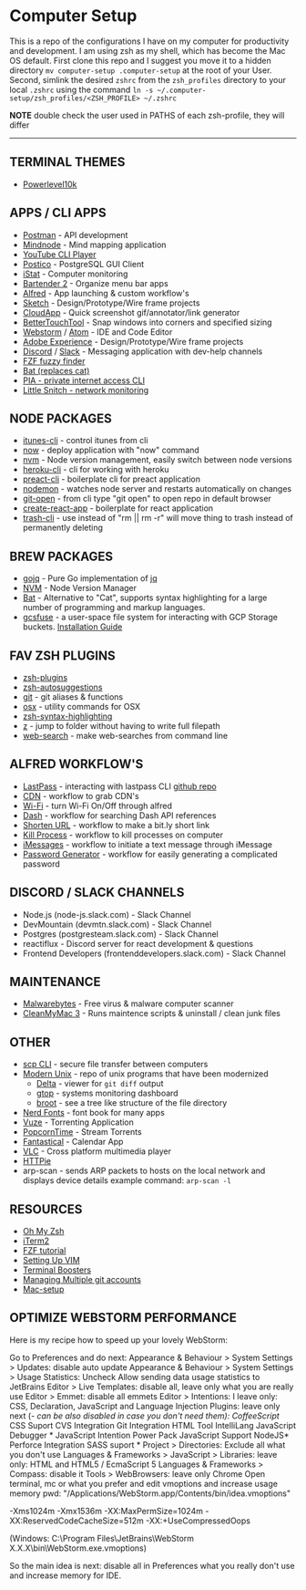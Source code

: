 # Computer Setup

This is a repo of the configurations I have on my computer for productivity and development.
I am using zsh as my shell, which has become the Mac OS default. First clone this repo and I suggest you move it to a hidden directory `mv computer-setup .computer-setup` at the root of your User. Second, simlink the desired `zshrc` from the `zsh_profiles` directory to your local `.zshrc` using the command `ln -s ~/.computer-setup/zsh_profiles/<ZSH_PROFILE> ~/.zshrc`

**NOTE** double check the user used in PATHS of each zsh-profile, they will differ

---

## TERMINAL THEMES

* [Powerlevel10k](https://github.com/romkatv/powerlevel10k)

## APPS / CLI APPS

* [Postman](https://www.getpostman.com/) - API development
* [Mindnode](https://mindnode.com/) - Mind mapping application 
* [YouTube CLI Player](https://github.com/mps-youtube/mps-youtube)
* [Postico](https://eggerapps.at/postico/) - PostgreSQL GUI Client
* [iStat](https://bjango.com/mac/istatmenus/) - Computer monitoring 
* [Bartender 2](https://www.macbartender.com/) - Organize menu bar apps
* [Alfred](https://www.alfredapp.com/) - App launching & custom workflow's
* [Sketch](https://www.sketchapp.com/) - Design/Prototype/Wire frame projects
* [CloudApp](https://www.getcloudapp.com/) - Quick screenshot gif/annotator/link generator
* [BetterTouchTool](https://www.boastr.net/) - Snap windows into corners and specified sizing
* [Webstorm](https://www.jetbrains.com/webstorm/) / [Atom](https://atom.io/) - IDE and Code Editor
* [Adobe Experience](http://www.adobe.com/products/experience-design.html) - Design/Prototype/Wire frame projects
* [Discord](https://discordapp.com/) / [Slack](https://slack.com/) - Messaging application with dev-help channels
* [FZF fuzzy finder](https://www.youtube.com/watch?v=1a5NiMhqAR0)
* [Bat (replaces cat)](https://github.com/sharkdp/bat)
* [PIA - private internet access CLI](https://www.privateinternetaccess.com/helpdesk/kb/articles/pia-desktop-command-line-interface)
* [Little Snitch - network monitoring](https://www.obdev.at/index.html)
  
## NODE PACKAGES

* [itunes-cli](https://github.com/mischah/itunes-remote) - control itunes from cli
* [now](https://www.npmjs.com/package/now) - deploy application with "now" command
* [nvm](https://github.com/nvm-sh/nvm) - Node version management, easily switch between node versions
* [heroku-cli](https://devcenter.heroku.com/articles/heroku-cli) - cli for working with heroku
* [preact-cli](https://github.com/developit/preact-cli) - boilerplate cli for preact application
* [nodemon](https://github.com/remy/nodemon) - watches node server and restarts automatically on changes
* [git-open](https://github.com/paulirish/git-open) - from cli type "git open" to open repo in default browser
* [create-react-app](https://github.com/facebookincubator/create-react-app) - boilerplate for react application
* [trash-cli](https://www.npmjs.com/package/trash-cli) - use instead of "rm || rm -r" will move thing to trash instead of permanently deleting

## BREW PACKAGES

* [gojq](https://github.com/itchyny/gojq) - Pure Go implementation of [jq](https://github.com/stedolan/jq)
* [NVM](https://gist.github.com/nijicha/e5615548181676873118df79953cb709) - Node Version Manager
* [Bat](https://github.com/sharkdp/bat) - Alternative to "Cat", supports syntax highlighting for a large number of programming and markup languages.
* [gcsfuse](https://github.com/GoogleCloudPlatform/gcsfuse) - a user-space file system for interacting with GCP Storage buckets. [Installation Guide](https://github.com/GoogleCloudPlatform/gcsfuse/blob/master/docs/installing.md#os-x)

## FAV ZSH PLUGINS

* [zsh-plugins](https://github.com/robbyrussell/oh-my-zsh/wiki/Plugins)
* [zsh-autosuggestions](https://github.com/zsh-users/zsh-autosuggestions)
* [git](https://github.com/robbyrussell/oh-my-zsh/wiki/Plugins#git) - git aliases & functions
* [osx](https://github.com/robbyrussell/oh-my-zsh/wiki/Plugins#osx) - utility commands for OSX
* [zsh-syntax-highlighting](https://github.com/zsh-users/zsh-syntax-highlighting/blob/master/INSTALL.md)
* [z](https://github.com/robbyrussell/oh-my-zsh/wiki/Plugins#z) - jump to folder without having to write full filepath
* [web-search](https://github.com/robbyrussell/oh-my-zsh/wiki/Plugins#web-search) - make web-searches from command line

## ALFRED WORKFLOW'S

* [LastPass](https://www.alfredforum.com/topic/15646-lastpass-accelerator/) - interacting with lastpass CLI [github repo](https://github.com/lastpass/lastpass-cli)
* [CDN](http://www.packal.org/) - workflow to grab CDN's
* [Wi-Fi](http://www.packal.org/) - turn Wi-Fi On/Off through alfred
* [Dash](http://www.packal.org/) - workflow for searching Dash API references
* [Shorten URL](http://www.packal.org/) - workflow to make a bit.ly short link
* [Kill Process](http://www.packal.org/) - workflow to kill processes on computer
* [iMessages](http://www.packal.org/) - workflow to initiate a text message through iMessage
* [Password Generator](http://www.packal.org/) - workflow for easily generating a complicated password

## DISCORD / SLACK CHANNELS

* Node.js (node-js.slack.com) - Slack Channel
* DevMountain (devmtn.slack.com) - Slack Channel
* Postgres (postgresteam.slack.com) - Slack Channel 
* reactiflux - Discord server for react development & questions
* Frontend Developers (frontenddevelopers.slack.com) - Slack Channel

## MAINTENANCE

* [Malwarebytes](https://www.malwarebytes.com/) - Free virus & malware computer scanner
* [CleanMyMac 3](http://bit.ly/2xnlnEf) - Runs maintence scripts & uninstall / clean junk files 

## OTHER

* [scp CLI](https://stackabuse.com/using-scp-to-copy-and-securely-transfer-files-and-folders) - secure file transfer between computers
* [Modern Unix](https://github.com/ibraheemdev/modern-unix) - repo of unix programs that have been modernized
  * [Delta](https://github.com/dandavison/delta) - viewer for `git diff` output
  * [gtop](https://github.com/aksakalli/gtop) - systems monitoring dashboard
  * [broot](https://github.com/Canop/broot) - see a tree like structure of the file directory 
* [Nerd Fonts](https://github.com/ryanoasis/nerd-fonts) - font book for many apps
* [Vuze](http://www.vuze.com/) - Torrenting Application
* [PopcornTime](https://popcorn-time.to/) - Stream Torrents
* [Fantastical](https://flexibits.com/fantastical) - Calendar App
* [VLC](https://www.videolan.org/vlc/index.html) - Cross platform multimedia player
* [HTTPie](https://httpie.org/)
* arp-scan - sends ARP packets to hosts on the local network and displays device details
	example command: `arp-scan -l`

## RESOURCES

* [Oh My Zsh](http://ohmyz.sh/)
* [iTerm2](https://www.iterm2.com/)
* [FZF tutorial](https://www.freecodecamp.org/news/fzf-a-command-line-fuzzy-finder-missing-demo-a7de312403ff/)
* [Setting Up VIM](http://marcgg.com/blog/2016/03/01/vimrc-example/)
* [Terminal Boosters](https://medium.com/productivity-freak/terminal-boosters-7c300e6406c8)
* [Managing Multiple git accounts](https://youtu.be/lLgWWtOk7gk)
* [Mac-setup](https://sourabhbajaj.com/mac-setup/) 

## OPTIMIZE WEBSTORM PERFORMANCE

Here is my recipe how to speed up your lovely WebStorm:

Go to Preferences and do next:
Appearance & Behaviour > System Settings > Updates: disable auto update
Appearance & Behaviour > System Settings > Usage Statistics: Uncheck Allow sending data usage statistics to JetBrains
Editor > Live Templates: disable all, leave only what you are really use
Editor > Emmet: disable all emmets
Editor > Intentions: I leave only: CSS, Declaration, JavaScript and Language Injection
Plugins: leave only next (*- can be also disabled in case you don't need them):
CoffeeScript*
CSS Suport
CVS Integration
Git Integration
HTML Tool
IntelliLang
JavaScript Debugger *
JavaScript Intention Power Pack
JavaScript Support
NodeJS*
Perforce Integration
SASS suport *
Project > Directories: Exclude all what you don't use
Languages & Frameworks > JavaScript > Libraries: leave only: HTML and HTML5 / EcmaScript 5
Languages & Frameworks > Compass: disable it
Tools > WebBrowsers: leave only Chrome
Open terminal, mc or what you prefer and edit vmoptions and increase usage memory pwd: "/Applications/WebStorm.app/Contents/bin/idea.vmoptions"

-Xms1024m
-Xmx1536m
-XX:MaxPermSize=1024m
-XX:ReservedCodeCacheSize=512m
-XX:+UseCompressedOops

(Windows: C:\Program Files\JetBrains\WebStorm X.X.X\bin\WebStorm.exe.vmoptions)

So the main idea is next: disable all in Preferences what you really don't use and increase memory for IDE.
